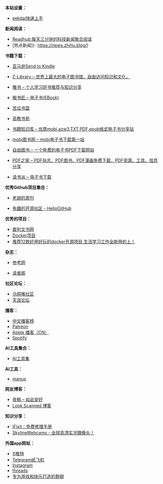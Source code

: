 
**本站设置：**

- [eekdai快速上手](https://blog.meekdai.com/)


**新闻阅读：**

- [Readhub:每天三分钟的科技新闻聚合阅读](https://readhub.cn/)
- [热点新闻](- https://news.zhihu.blog/)


**书籍下载：**

- [亚马逊Send to Kindle](https://www.amazon.com/gp/sendtokindle)

- [Z-Library – 世界上最大的电子图书馆。自由访问知识和文化。](https://zh.z-lib.gd/)
- [雅书 – 个人学习好书推荐与知识分享](https://yabook.blog/)
- [搬书匠 – 电子书(EBook)](http://www.banshujiang.cn/)
- [苦瓜书盘](https://kgbook.com/)
- [高教书苑](https://ebook.hep.com.cn/)
- [书籍知识库 – 优质mobi,azw3,TXT,PDF,epub格式电子书分享站](https://www.zhishikoo.com/)
- [mobi图书网 – mobi电子书下载第一站](https://www.mobitushu.cn/)
- [自由图书 – 一个免费的电子书PDF下载网站](https://book5678.com/)
- [PDF之家 – PDF杂志、PDF图书、PDF漫画免费下载，PDF资源、工具、信息分享](https://pdfzj.com/)
- [读书派 – 电子书下载](https://www.dushupai.com/)


**优秀Github项目集合：**

- [老胡的周刊](https://weekly.howie6879.com/)

- [有趣的开源社区 - HelloGitHub](https://hellogithub.com/)



**优秀的项目：**

- [裁判文书网](https://caseopen.org/)
- [Docker项目](https://prclub.notion.site/Docker-827eaa2cc9a140538fc4ae5f15a74e95)
- [推荐12款好用好玩的docker开源项目 生活学习工作全能用的上！](https://blog.kejilion.pro/dockeapp/)

**杂志：**

- [参考网](https://www.fx361.com/)

- [读者阁](https://duzhege.cn/)


**社区论坛：**

- [乌鸦嘴社区](https://wyz.xyz/)
- [天涯论坛](https://tianya.my/)


**播客：**

- [中文播客榜](https://xyzrank.com/)
- [Patreon](https://www.patreon.com/)
- [Apple 播客（CN）](https://podcasts.apple.com/cn/browse)
- [Spotify](https://open.spotify.com/)



**AI工具集合：**

- [AI工具集](https://ai-bot.cn/)


**AI工具：**

- [manus](https://manus.im/)


**网友博客：**

- [夜枫 – 如此安好](https://yefengs.com/)
- [Look Scanned 博客](https://blog.lookscanned.io/zh/)


**知识分享：**

- [iFixit：免费修理手册](https://zh.ifixit.com/)
- [SkylineWebcams - 全球高清实况摄像头！](https://www.skylinewebcams.com/zh/webcam.html)



**外国app网站：**
- [X推特](https://x.com/)
- [Telegram纸飞机](https://web.telegram.org/k/)
- [Instagram](https://www.instagram.com/)
- [threads](https://www.threads.com/)
- [专为游戏和快乐打造的群聊](https://discord.com/)